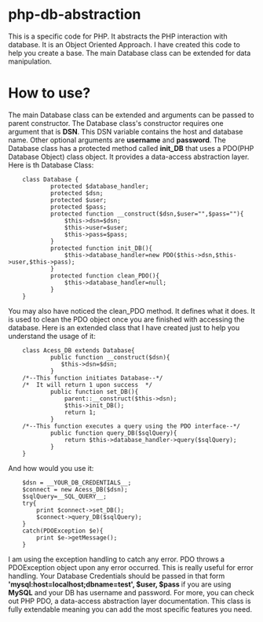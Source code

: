 # php-db-abstraction
This is a specific code for PHP.  It abstracts the PHP interaction with database. It is an Object Oriented Approach. I have created this code to help you create a base. The main Database class can be extended for data manipulation.

# How to use?
The main Database class can be extended and arguments can be passed to parent constructor. The Database class's constructor requires one argument that is <b>DSN</b>. This DSN variable contains the host and database name. Other optional arguments are <b>username</b> and <b>password</b>. The Database class has a protected method called <b>init_DB</b> that uses a PDO(PHP Database Object) class object. It provides a data-access abstraction layer. 
Here is th Database Class:

        class Database {
                protected $database_handler;
                protected $dsn;
                protected $user;
                protected $pass;
                protected function __construct($dsn,$user="",$pass=""){
                    $this->dsn=$dsn;
                    $this->user=$user;
                    $this->pass=$pass;
                }
                protected function init_DB(){
                    $this->database_handler=new PDO($this->dsn,$this->user,$this->pass);
                }
                protected function clean_PDO(){
                    $this->database_handler=null;
                }
        }
     

You may also have noticed the clean_PDO method. It defines what it does. It is used to clean the PDO object once you are finished with accessing the database. 
Here is an extended class that I have created just to help you understand the usage of it:

        class Acess_DB extends Database{
                public function __construct($dsn){
                   $this->dsn=$dsn;
                }
        /*--This function initiates Database--*/
        /*  It will return 1 upon success  */
                public function set_DB(){
                    parent::__construct($this->dsn);
                    $this->init_DB();
                    return 1;
                }
        /*--This function executes a query using the PDO interface--*/
                public function query_DB($sqlQuery){
                    return $this->database_handler->query($sqlQuery);
                }
        }


And how would you use it:

        $dsn = __YOUR_DB_CREDENTIALS__;
        $connect = new Acess_DB($dsn);
        $sqlQuery=__SQL_QUERY__;
        try{
            print $connect->set_DB();
            $connect->query_DB($sqlQuery);
        }
        catch(PDOException $e){
            print $e->getMessage();
        }


I am using the exception handling to catch any error. PDO throws a PDOException object upon any error occurred. This is really useful for error handling. Your Database Credentials should be passed in that form <b> 'mysql:host=localhost;dbname=test', $user, $pass </b> if you are using <b>MySQL</b> and your DB has username and password. For more, you can check out PHP PDO, a data-access abstraction layer documentation. This class is fully extendable meaning you can add the most specific features you need.

